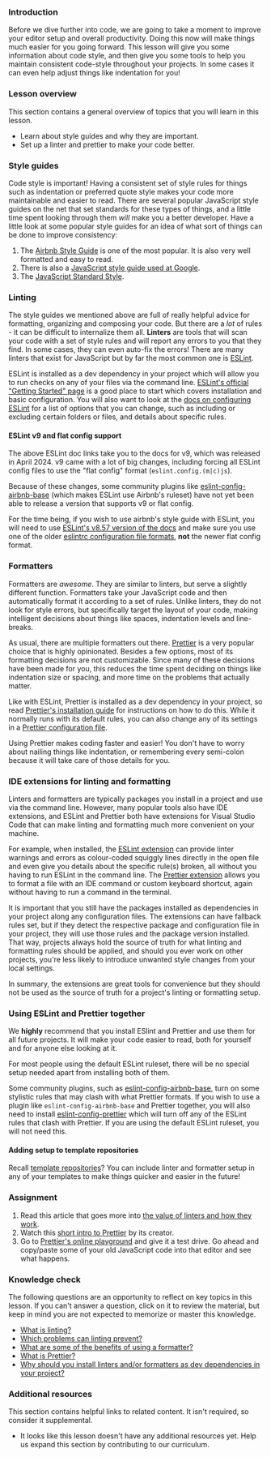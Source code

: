 ### Introduction

Before we dive further into code, we are going to take a moment to improve your editor setup and overall productivity. Doing this now will make things much easier for you going forward. This lesson will give you some information about code style, and then give you some tools to help you maintain consistent code-style throughout your projects. In some cases it can even help adjust things like indentation for you!

### Lesson overview

This section contains a general overview of topics that you will learn in this lesson.

- Learn about style guides and why they are important.
- Set up a linter and prettier to make your code better.

### Style guides

Code style is important! Having a consistent set of style rules for things such as indentation or preferred quote style makes your code more maintainable and easier to read. There are several popular JavaScript style guides on the net that set standards for these types of things, and a little time spent looking through them *will* make you a better developer. Have a little look at some popular style guides for an idea of what sort of things can be done to improve consistency:

1. The [Airbnb Style Guide](https://github.com/airbnb/javascript) is one of the most popular. It is also very well formatted and easy to read.
1. There is also a [JavaScript style guide used at Google](https://google.github.io/styleguide/jsguide.html).
1. The [JavaScript Standard Style](https://standardjs.com/rules.html).

### Linting

The style guides we mentioned above are full of really helpful advice for formatting, organizing and composing your code. But there are a *lot* of rules - it can be difficult to internalize them all. **Linters** are tools that will scan your code with a set of style rules and will report any errors to you that they find. In some cases, they can even auto-fix the errors! There are many linters that exist for JavaScript but by far the most common one is [ESLint](https://eslint.org/).

ESLint is installed as a dev dependency in your project which will allow you to run checks on any of your files via the command line. [ESLint's official "Getting Started" page](https://eslint.org/docs/user-guide/getting-started) is a good place to start which covers installation and basic configuration. You will also want to look at the [docs on configuring ESLint](https://eslint.org/docs/latest/use/configure/) for a list of options that you can change, such as including or excluding certain folders or files, and details about specific rules.

<div class="lesson-note lesson-note--warning" markdown="1">

#### ESLint v9 and flat config support

The above ESLint doc links take you to the docs for v9, which was released in April 2024. v9 came with a lot of big changes, including forcing all ESLint config files to use the "flat config" format (`eslint.config.(m|c)js`).

Because of these changes, some community plugins like [eslint-config-airbnb-base](https://github.com/airbnb/javascript/tree/master/packages/eslint-config-airbnb-base) (which makes ESLint use Airbnb's ruleset) have not yet been able to release a version that supports v9 or flat config.

For the time being, if you wish to use airbnb's style guide with ESLint, you will need to use [ESLint's v8.57 version of the docs](https://eslint.org/docs/v8.x/use/getting-started) and make sure you use one of the older [eslintrc configuration file formats](https://eslint.org/docs/v8.x/use/configure/configuration-files), **not** the newer flat config format.

</div>

### Formatters

Formatters are *awesome*. They are similar to linters, but serve a slightly different function. Formatters take your JavaScript code and then automatically format it according to a set of rules. Unlike linters, they do not look for style errors, but specifically target the layout of your code, making intelligent decisions about things like spaces, indentation levels and line-breaks.

As usual, there are multiple formatters out there. [Prettier](https://prettier.io/) is a very popular choice that is highly opinionated. Besides a few options, most of its formatting decisions are not customizable. Since many of these decisions have been made for you, this reduces the time spent deciding on things like indentation size or spacing, and more time on the problems that actually matter.

Like with ESLint, Prettier is installed as a dev dependency in your project, so read [Prettier's installation guide](https://prettier.io/docs/en/install.html) for instructions on how to do this. While it normally runs with its default rules, you can also change any of its settings in a [Prettier configuration file](https://prettier.io/docs/configuration).

Using Prettier makes coding faster and easier! You don't have to worry about nailing things like indentation, or remembering every semi-colon because it will take care of those details for you.

### IDE extensions for linting and formatting

Linters and formatters are typically packages you install in a project and use via the command line. However, many popular tools also have IDE extensions, and ESLint and Prettier both have extensions for Visual Studio Code that can make linting and formatting much more convenient on your machine.

For example, when installed, the [ESLint extension](https://marketplace.visualstudio.com/items?itemName=dbaeumer.vscode-eslint) can provide linter warnings and errors as colour-coded squiggly lines directly in the open file and even give you details about the specific rule(s) broken, all without you having to run ESLint in the command line. The [Prettier extension](https://marketplace.visualstudio.com/items?itemName=esbenp.prettier-vscode) allows you to format a file with an IDE command or custom keyboard shortcut, again without having to run a command in the terminal.

It is important that you still have the packages installed as dependencies in your project along any configuration files. The extensions can have fallback rules set, but if they detect the respective package and configuration file in your project, they will use those rules and the package version installed. That way, projects always hold the source of truth for what linting and formatting rules should be applied, and should you ever work on other projects, you're less likely to introduce unwanted style changes from your local settings.

In summary, the extensions are great tools for convenience but they should not be used as the source of truth for a project's linting or formatting setup.

### Using ESLint and Prettier together

We **highly** recommend that you install ESlint and Prettier and use them for all future projects. It will make your code easier to read, both for yourself and for anyone else looking at it.

For most people using the default ESLint ruleset, there will be no special setup needed apart from installing both of them.

Some community plugins, such as [eslint-config-airbnb-base](https://github.com/airbnb/javascript/tree/master/packages/eslint-config-airbnb-base), turn on some stylistic rules that may clash with what Prettier formats. If you wish to use a plugin like `eslint-config-airbnb-base` and Prettier together, you will also need to install [eslint-config-prettier](https://github.com/prettier/eslint-config-prettier) which will turn off any of the ESLint rules that clash with Prettier. If you are using the default ESLint ruleset, you will not need this.

<div class="lesson-note lesson-note--tip" markdown="1">

#### Adding setup to template repositories

Recall [template repositories](https://www.theodinproject.com/lessons/node-path-javascript-revisiting-webpack#template-repositories)? You can include linter and formatter setup in any of your templates to make things quicker and easier in the future!

</div>

### Assignment

<div class="lesson-content__panel" markdown="1">

1. Read this article that goes more into [the value of linters and how they work](https://hackernoon.com/how-linting-and-eslint-improve-code-quality-fa83d2469efe).
1. Watch this [short intro to Prettier](https://www.youtube.com/watch?v=hkfBvpEfWdA) by its creator.
1. Go to [Prettier's online playground](https://prettier.io/playground) and give it a test drive. Go ahead and copy/paste some of your old JavaScript code into that editor and see what happens.

</div>

### Knowledge check

The following questions are an opportunity to reflect on key topics in this lesson. If you can't answer a question, click on it to review the material, but keep in mind you are not expected to memorize or master this knowledge.

- [What is linting?](#linting)
- [Which problems can linting prevent?](https://hackernoon.com/how-linting-and-eslint-improve-code-quality-fa83d2469efe)
- [What are some of the benefits of using a formatter?](#formatters)
- [What is Prettier?](https://www.youtube.com/watch?v=hkfBvpEfWdA)
- [Why should you install linters and/or formatters as dev dependencies in your project?](#ide-extensions-for-linting-and-formatting)

### Additional resources

This section contains helpful links to related content. It isn't required, so consider it supplemental.

- It looks like this lesson doesn't have any additional resources yet. Help us expand this section by contributing to our curriculum.
